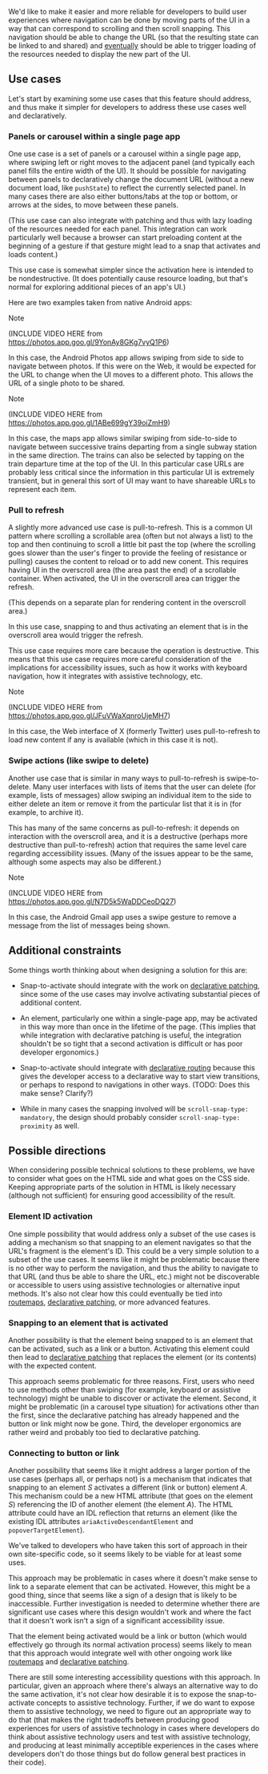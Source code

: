 
We'd like to make it easier and more reliable for developers to build user experiences
where navigation can be done by moving parts of the UI
in a way that can correspond to scrolling and then scroll snapping.
This navigation should be able to change the URL
(so that the resulting state can be linked to and shared)
and [eventually](route-matching-explainer.md#declarative-patch-based-document-updates)
should be able to trigger loading of the resources needed
to display the new part of the UI.

## Use cases

Let's start by examining some use cases that this feature should address,
and thus make it simpler for developers to address these use cases well and declaratively.

### Panels or carousel within a single page app

One use case is a set of panels or a carousel within a single page app,
where swiping left or right moves to the adjacent panel
(and typically each panel fills the entire width of the UI).
It should be possible for navigating between panels to declaratively
change the document URL (without a new document load, like `pushState`)
to reflect the currently selected panel.
In many cases there are also either buttons/tabs at the top or bottom,
or arrows at the sides,
to move between these panels.

(This use case can also integrate with patching
and thus with lazy loading of the resources
needed for each panel.
This integration can work particularly well
because a browser can start preloading content
at the beginning of a gesture
if that gesture might lead to a snap that activates and loads content.)

This use case is somewhat simpler since the activation here
is intended to be nondestructive.
(It does potentially cause resource loading,
but that's normal for exploring additional pieces of an app's UI.)

Here are two examples taken from native Android apps:

> [!NOTE]
> (INCLUDE VIDEO HERE from https://photos.app.goo.gl/9YonAy8GKg7vyQ1P6)
>
> In this case, the Android Photos app allows swiping from side to side
> to navigate between photos.
> If this were on the Web,
> it would be expected for the URL to change
> when the UI moves to a different photo.
> This allows the URL of a single photo to be shared.

> [!NOTE]
> (INCLUDE VIDEO HERE from https://photos.app.goo.gl/1ABe699gY39oiZmH9)
>
> In this case, the maps app allows similar swiping from side-to-side
> to navigate between successive trains departing from a single subway station
> in the same direction.
> The trains can also be selected by tapping on the train departure time
> at the top of the UI.
> In this particular case URLs are probably less critical
> since the information in this particular UI is extremely transient,
> but in general this sort of UI may want to have shareable URLs to represent each item.

</div>

### Pull to refresh

A slightly more advanced use case is pull-to-refresh.
This is a common UI pattern where scrolling a scrollable area
(often but not always a list)
to the top
and then continuing to scroll a little bit past the top
(where the scrolling goes slower than the user's finger
to provide the feeling of resistance or pulling)
causes the content to reload or to add new conent.
This requires having UI in the overscroll area (the area past the end)
of a scrollable container.
When activated, the UI in the overscroll area can trigger the refresh.

(This depends on a separate plan for rendering content in the overscroll area.)

In this use case,
snapping to and thus activating
an element that is in the overscroll area
would trigger the refresh.

This use case requires more care because the operation is destructive.
This means that this use case requires more careful consideration
of the implications for accessibility issues,
such as how it works with keyboard navigation,
how it integrates with assistive technology,
etc.

> [!NOTE]
> (INCLUDE VIDEO HERE from https://photos.app.goo.gl/JFuVWaXqnroUjeMH7)
>
> In this case, the Web interface of X (formerly Twitter) uses pull-to-refresh
> to load new content if any is available
> (which in this case it is not).

### Swipe actions (like swipe to delete)

Another use case that is similar in many ways to pull-to-refresh
is swipe-to-delete.
Many user interfaces with lists of items that the user can delete
(for example, lists of messages)
allow swiping an individual item to the side to either delete an item
or remove it from the particular list that it is in (for example, to archive it).

This has many of the same concerns as pull-to-refresh:
it depends on interaction with the overscroll area,
and it is a destructive (perhaps more destructive than pull-to-refresh)
action that requires the same level care regarding accessibility issues.
(Many of the issues appear to be the same,
although some aspects may also be different.)

> [!NOTE]
> (INCLUDE VIDEO HERE from https://photos.app.goo.gl/N7D5k5WaDDCeoDQ27)
>
> In this case, the Android Gmail app uses a swipe gesture to
> remove a message from the list of messages being shown.

## Additional constraints

Some things worth thinking about when designing a solution for this are:

* Snap-to-activate should integrate with the work on
  [declarative patching](patching-explainer.md),
  since some of the use cases may involve
  activating substantial pieces of additional content.

* An element, particularly one within a single-page app,
  may be activated in this way more than once in the lifetime of the page.
  (This implies that while integration with declarative patching is useful,
  the integration shouldn't be so tight that a second activation is
  difficult or has poor developer ergonomics.)

* Snap-to-activate should integrate with
  [declarative routing](route-matching-explainer.md) because
  this gives the developer access to a declarative way to
  start view transitions,
  or perhaps to respond to navigations in other ways.
  (TODO: Does this make sense?  Clarify?)

* While in many cases the snapping involved will be
  `scroll-snap-type: mandatory`,
  the design should probably consider `scroll-snap-type: proximity` as well.

## Possible directions

When considering possible technical solutions to these problems,
we have to consider what goes on the HTML side and what goes on the CSS side.
Keeping appropriate parts of the solution in HTML is likely necessary
(although not sufficient) for ensuring good accessibility of the result.

### Element ID activation

One simple possibility that would address only a subset of the use cases
is adding a mechanism so that snapping to an element
navigates so that the URL's fragment is the element's ID.
This could be a very simple solution to a subset of the use cases.
It seems like it might be problematic
because there is no other way to perform the navigation,
and thus the ability to navigate to that URL
(and thus be able to share the URL, etc.)
might not be discoverable or accessible to
users using assistive technologies or alternative input methods.
It's also not clear how this could eventually be tied into
[routemaps](route-matching-explainer.md),
[declarative patching](patching-explainer.md),
or more advanced features.

### Snapping to an element that is activated

Another possibility is that the element being snapped to is an element that
can be activated, such as a link or a button.
Activating this element could then lead to
[declarative patching](patching-explainer.md) that replaces the element
(or its contents) with the expected content.

This approach seems problematic for three reasons.
First, users who need to use methods other than swiping
(for example, keyboard or assistive technology)
might be unable to discover or activate the element.
Second, it might be problematic (in a carousel type situation)
for activations other than the first,
since the declarative patching has already happened and the button or link
might now be gone.
Third, the developer ergonomics are rather weird
and probably too tied to declarative patching.

### Connecting to button or link

Another possibility that seems like it might
address a larger portion of the use cases (perhaps all, or perhaps not)
is a mechanism that indicates that snapping to an element *S*
activates a different (link or button) element *A*.
This mechanism could be a new HTML attribute
(that goes on the element *S*)
referencing the ID of another element (the element *A*).
The HTML attribute could have an IDL reflection that returns an element
(like the existing IDL attributes
`ariaActiveDescendantElement` and `popoverTargetElement`).

We've talked to developers who have taken this sort of approach
in their own site-specific code,
so it seems likely to be viable for at least some uses.

This approach may be problematic in cases where it doesn't make sense
to link to a separate element that can be activated.
However, this might be a good thing,
since that seems like a sign of a design that is likely to be inaccessible.
Further investigation is needed to determine whether
there are significant use cases
where this design wouldn't work
and where the fact that it doesn't work
isn't a sign of a significant accessibility issue.

That the element being activated would be a link or button
(which would effectively go through its normal activation process)
seems likely to mean that this approach would integrate well with
other ongoing work like
[routemaps](route-matching-explainer.md) and
[declarative patching](patching-explainer.md).

There are still some interesting accessibility questions with this approach.
In particular, given an approach where there's always an alternative way to do the same activation,
it's not clear how desirable it is to expose the snap-to-activate concepts to assistive technology.
Further, if we do want to expose them to assistive technology,
we need to figure out an appropriate way to do that
(that makes the right tradeoffs between producing good experiences
for users of assistive technology
in cases where developers do think about assistive technology users
and test with assistive technology,
and producing at least minimally acceptible experiences
in the cases where developers don't do those things
but do follow general best practices in their code).
